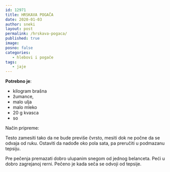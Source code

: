 ```yaml
---
id: 12971
title: HRSKAVA POGAČA
date: 2020-01-03
author: sneki
layout: post
permalink: /hrskava-pogaca/
published: true
image: 
posno: false
categories:
   - hlebovi i pogače
tags:
   - jaje
---
```

**Potrebno je**:

* kilogram brašna 
* žumance, 
* malo ulja
* malo mleko
* 20 g kvasca 
* so

Način pripreme:

Testo zamesiti tako da ne bude previše čvrsto, mesiti dok ne počne da se odvaja od ruku. Ostaviti da nadođe oko pola sata, pa preručiti u podmazanu tepsiju.

Pre pečenja premazati dobro ulupanim snegom od jednog belanceta. Peći u dobro zagrejanoj rerni. Pečeno je kada seča se odvoji od tepsije.
  

